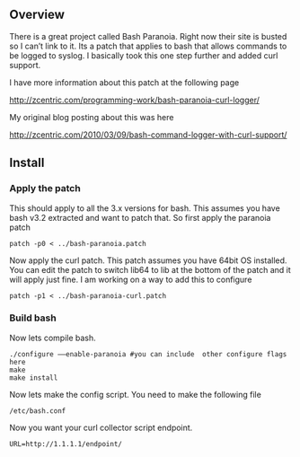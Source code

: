 ## Overview

There is a great project called Bash Paranoia. Right now their site is busted so I can’t link to it. Its a patch that applies to bash that allows commands to be logged to syslog. I basically took this one step further and added curl support.

I have more information about this patch at the following page

http://zcentric.com/programming-work/bash-paranoia-curl-logger/

My original blog posting about this was here

http://zcentric.com/2010/03/09/bash-command-logger-with-curl-support/

## Install

### Apply the patch

This should apply to all the 3.x versions for bash. This assumes you have bash v3.2 extracted and want to patch that. So first apply the paranoia patch

    patch -p0 < ../bash-paranoia.patch

Now apply the curl patch. This patch assumes you have 64bit OS installed. You can edit the patch to switch lib64 to lib at the bottom of the patch and it will apply just fine. I am working on a way to add this to configure

    patch -p1 < ../bash-paranoia-curl.patch

### Build bash

Now lets compile bash. 

    ./configure ––enable-paranoia #you can include  other configure flags here
    make
    make install

Now lets make the config script. You need to make the following file

    /etc/bash.conf

Now you want your curl collector script endpoint. 

    URL=http://1.1.1.1/endpoint/